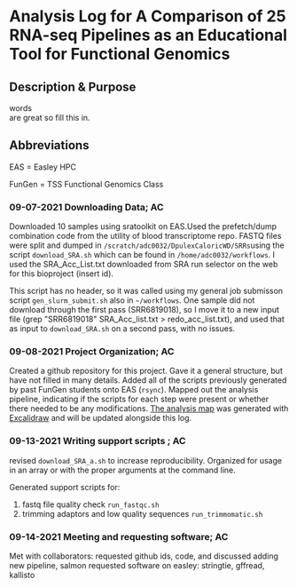 # Analysis Log for A Comparison of 25 RNA-seq Pipelines as an Educational Tool for Functional Genomics

## Description & Purpose
words<br/>
are
great
so
fill
this
in.

## Abbreviations
EAS = Easley HPC  

FunGen = TSS Functional Genomics Class  


### 09-07-2021 Downloading Data; AC
Downloaded 10 samples using sratoolkit on EAS.Used the prefetch/dump combination code from the utility of blood transcriptome repo. 
FASTQ files were split and dumped in `/scratch/adc0032/DpulexCaloricWD/SRRs`using the script `download_SRA.sh` which can be found in 
`/home/adc0032/workflows`. I used the SRA_Acc_List.txt downloaded from SRA run selector on the web for this bioproject (insert id).

This script has no header, so it was called using my general job submisson script `gen_slurm_submit.sh` also in `~/workflows`.
One sample did not download through the first pass (SRR6819018), so I move it to a new input file (grep "SRR6819018" SRA_Acc_list.txt > redo_acc_list.txt),
and used that as input to `download_SRA.sh` on a second pass, with no issues. 

### 09-08-2021 Project Organization; AC
Created a github repository for this project. Gave it a general structure, but have not filled in many details. 
Added all of the scripts previously generated by past FunGen students onto EAS (`rsync`).
Mapped out the analysis pipeline, indicating if the scripts for each step were present or whether there needed to be any modifications.
[The analysis map](https://excalidraw.com/#json=6318931916619776,W88Xasevi5iT8um0p4cqJg) was generated with 
[Excalidraw](https://excalidraw.com) and will be updated alongside this log. 

### 09-13-2021 Writing support scripts ; AC
revised `download_SRA_a.sh` to increase reproducibility. Organized for usage in an array or with the proper arguments at the command line. 

Generated support scripts for:

1. fastq file quality check `run_fastqc.sh`
2. trimming adaptors and low quality sequences `run_trimmomatic.sh`

### 09-14-2021 Meeting and requesting software; AC
Met with collaborators: requested github ids, code, and discussed adding new pipeline, salmon
requested software on easley: stringtie, gffread, kallisto
